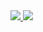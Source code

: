 <a href="https://portal.azure.com/#create/Microsoft.Template/uri/https%3A%2F%2Fraw.githubusercontent.com%2Fkrjhitch%2FARMandDSCDeploy%2Fmaster%2F01_SingleADDC%2Ftemplate.json" target="_blank">
    <img src="http://azuredeploy.net/deploybutton.png"/>
</a>
<a href="http://armviz.io/#/?load=https%3A%2F%2Fraw.githubusercontent.com%2Fkrjhitch%2FARMandDSCDeploy%2Fmaster%2F01_SingleADDC%2Ftemplate.json" target="_blank">
    <img src="http://armviz.io/visualizebutton.png"/>
</a>
